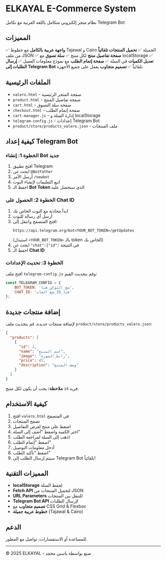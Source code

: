 # ELKAYAL E-Commerce System

نظام متجر إلكتروني متكامل باللغة العربية مع تكامل Telegram Bot

## المميزات

✅ **واجهة عربية بالكامل** مع خطوط Tajawal و Cairo الجميلة
✅ **تحميل المنتجات تلقائياً** من ملف JSON
✅ **صفحة تفاصيل منتج** لكل منتج
✅ **سلة تسوق** مع localStorage
✅ **تعديل الكميات** في السلة
✅ **صفحة إتمام الطلب** مع نموذج معلومات العميل
✅ **إرسال الطلبات إلى Telegram Bot** تلقائياً
✅ **تصميم متجاوب** يعمل على جميع الأجهزة

## الملفات الرئيسية

- `valero.html` - صفحة المتجر الرئيسية
- `product.html` - صفحة تفاصيل المنتج
- `cart.html` - صفحة سلة التسوق
- `checkout.html` - صفحة إتمام الطلب
- `cart-manager.js` - إدارة السلة و localStorage
- `telegram-config.js` - إعدادات Telegram Bot
- `product/store/products_valero.json` - ملف المنتجات

## كيفية إعداد Telegram Bot

### الخطوة 1: إنشاء Bot جديد

1. افتح تطبيق Telegram
2. ابحث عن `@BotFather`
3. أرسل الأمر `/newbot`
4. اتبع التعليمات لإنشاء البوت
5. احفظ الـ **Bot Token** الذي ستحصل عليه

### الخطوة 2: الحصول على Chat ID

1. ابدأ محادثة مع البوت الخاص بك
2. أرسل أي رسالة للبوت
3. افتح المتصفح وانتقل إلى:
   ```
   https://api.telegram.org/bot<YOUR_BOT_TOKEN>/getUpdates
   ```
   (استبدل `<YOUR_BOT_TOKEN>` بالـ token الخاص بك)
4. ابحث عن `"chat":{"id":` في النتيجة
5. احفظ الـ **Chat ID**

### الخطوة 3: تحديث الإعدادات

افتح ملف `telegram-config.js` وقم بتحديث القيم:

```javascript
const TELEGRAM_CONFIG = {
    BOT_TOKEN: 'ضع_التوكن_هنا',
    CHAT_ID: 'ضع_الشات_ID_هنا'
};
```

## إضافة منتجات جديدة

لإضافة منتجات جديدة، قم بتحديث ملف `product/store/products_valero.json`:

```json
{
  "products": [
    {
      "id": 1,
      "name": "اسم المنتج",
      "image": "رابط_الصورة",
      "price": 45,
      "description": "وصف المنتج"
    }
  ]
}
```

**ملاحظة:** يجب أن يكون لكل منتج `id` فريد.

## كيفية الاستخدام

1. افتح `valero.html` في المتصفح
2. تصفح المنتجات
3. اضغط على منتج لعرض التفاصيل
4. اختر الكمية واضغط "أضف إلى السلة"
5. اذهب إلى السلة لمراجعة الطلب
6. اضغط "إتمام الطلب"
7. أدخل معلومات التوصيل
8. اضغط "تأكيد الطلب"
9. سيتم إرسال الطلب إلى Telegram Bot تلقائياً!

## المميزات التقنية

- **localStorage** لحفظ السلة
- **Fetch API** لتحميل المنتجات من JSON
- **URL Parameters** للتنقل بين المنتجات
- **Telegram Bot API** لإرسال الطلبات
- **تصميم متجاوب** مع CSS Grid & Flexbox
- **خطوط عربية جميلة** (Tajawal & Cairo)

## الدعم

للمساعدة أو الاستفسارات، تواصل مع المطور.

---

© 2025 ELKAYAL - صنع بواسطة ياسين محمد
